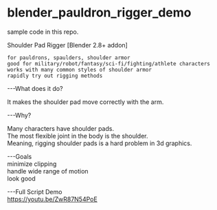 # blender_pauldron_rigger_demo
sample code in this repo.

Shoulder Pad Rigger [Blender 2.8+ addon]

	for pauldrons, spaulders, shoulder armor
	good for military/robot/fantasy/sci-fi/fighting/athlete characters
	works with many common styles of shoulder armor
	rapidly try out rigging methods
	
---What does it do?

It makes the shoulder pad move correctly with the arm.<br>

---Why?<br>

Many characters have shoulder pads.<br>
The most flexible joint in the body is the shoulder.<br>
Meaning, rigging shoulder pads is a hard problem in 3d graphics.<br>

---Goals<br>
minimize clipping<br>
handle wide range of motion<br>
look good<br>

---Full Script Demo<br>
https://youtu.be/ZwR87N54PoE
